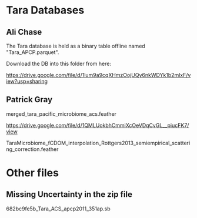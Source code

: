 # Tara Databases

## Ali Chase

The Tara database is held as a binary table offline
named "Tara_APCP.parquet".

Download the DB into this folder from here:

https://drive.google.com/file/d/1lum9a9cqXHmzOojUQy6nkWDYk1b2mlxF/view?usp=sharing

## Patrick Gray

merged_tara_pacific_microbiome_acs.feather 

https://drive.google.com/file/d/1QMLUokbhCmmiXcOeVDqCvGL__piucFK7/view

TaraMicrobiome_fCDOM_interpolation_Rottgers2013_semiempirical_scattering_correction.feather



# Other files

## Missing Uncertainty in the zip file

682bc9fe5b_Tara_ACS_apcp2011_351ap.sb

